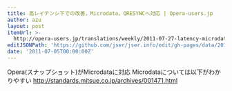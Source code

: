 ```yaml
---
title: 高レイテンシ下での改善，Microdata，QRESYNCへ対応 | Opera-users.jp
author: azu
layout: post
itemUrl: >-
  http://opera-users.jp/translations/weekly/2011-07-27-latency-microdata-qresync/
editJSONPath: 'https://github.com/jser/jser.info/edit/gh-pages/data/2011/07/index.json'
date: '2011-07-05T00:00:00Z'
---
```

Opera(スナップショット)がMicrodataに対応
Microdataについては以下がわかりやすい
http://standards.mitsue.co.jp/archives/001471.html
